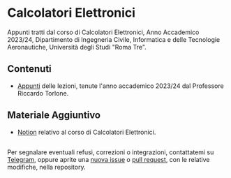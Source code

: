 # Calcolatori Elettronici
Appunti tratti dal corso di Calcolatori Elettronici, Anno Accademico 2023/24, Dipartimento di Ingegneria Civile, Informatica e delle Tecnologie Aeronautiche, Università degli Studi "Roma Tre". 

## Contenuti
 - [Appunti](Calcolatori-Elettronici.pdf) delle lezioni, tenute l'anno accademico 2023/24 dal Professore Riccardo Torlone. 
    
 
## Materiale Aggiuntivo
 - [Notion](https://certain-sweater-2c3.notion.site/Calcolatori-elettronici-df3affaf17d745d8abccfbd10580f1fb?pvs=25) relativo al corso di Calcolatori Elettronici.  
##


Per segnalare eventuali refusi, correzioni o integrazioni, contattatemi su [Telegram](https://t.me/von_Sturm), oppure aprite una [nuova issue](https://github.com/00Darxk/Calcolatori-Elettronici/issues/new/choose) o [pull request](https://github.com/00Darxk/Calcolatori-Elettronici/pulls), con le relative modifiche, nella repository.
